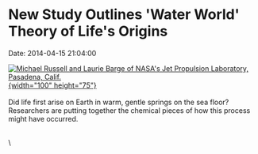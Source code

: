 New Study Outlines \'Water World\' Theory of Life\'s Origins
============================================================

Date: 2014-04-15 21:04:00

[![Michael Russell and Laurie Barge of NASA\'s Jet Propulsion
Laboratory, Pasadena,
Calif.](http://www.jpl.nasa.gov/images/universe/20140415/astrobiology20140415-226.jpg){width="100"
height="75"}](http://www.jpl.nasa.gov/news/news.cfm?release=2014-115&rn=news.xml&rst=4109)\
\
Did life first arise on Earth in warm, gentle springs on the sea floor?
Researchers are putting together the chemical pieces of how this process
might have occurred.

\
\
